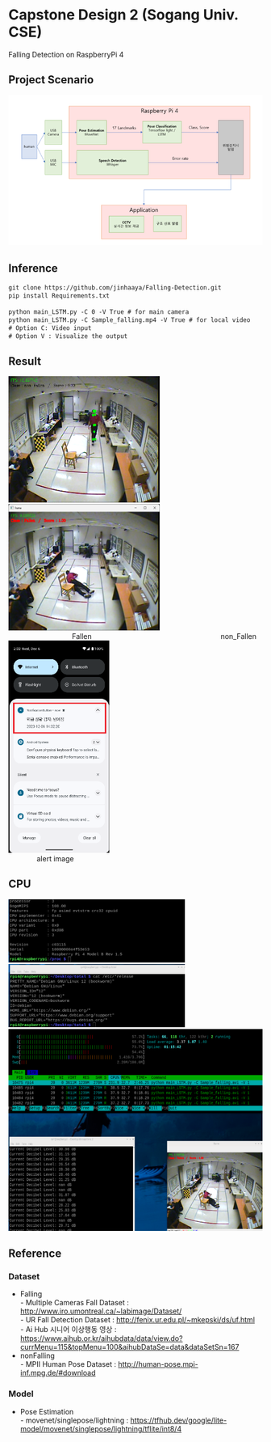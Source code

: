 <h1> Capstone Design 2 (Sogang Univ. CSE) </h1>

Falling Detection on RaspberryPi 4

## Project Scenario
![schema](readme/schema.png)


## Inference

```
git clone https://github.com/jinhaaya/Falling-Detection.git
pip install Requirements.txt

python main_LSTM.py -C 0 -V True # for main camera
python main_LSTM.py -C Sample_falling.mp4 -V True # for local video
# Option C: Video input
# Option V : Visualize the output
```


## Result
<img src="readme/non_fallen.png" width="300" height="250">
<img src="readme/fallen.png" width="300" height="250">
<br>
         Fallen                   non_Fallen
<br>
<img src="readme/alert.png" width="200" height="420">
<br>
    alert image

## CPU
<img src="readme/cpu1.png" width="350" height="125">
<img src="readme/cpu2.png" width="350" height="125">
<br>
<img src="readme/cpu3.png" width="600" height="400">


## Reference
### Dataset
- Falling
</br>- Multiple Cameras Fall Dataset : http://www.iro.umontreal.ca/~labimage/Dataset/
</br>- UR Fall Detection Dataset : http://fenix.ur.edu.pl/~mkepski/ds/uf.html
</br>- Ai Hub 시니어 이상행동 영상 : https://www.aihub.or.kr/aihubdata/data/view.do?currMenu=115&topMenu=100&aihubDataSe=data&dataSetSn=167
- nonFalling</br>- MPII Human Pose Dataset : http://human-pose.mpi-inf.mpg.de/#download
### Model
- Pose Estimation</br>- movenet/singlepose/lightning : https://tfhub.dev/google/lite-model/movenet/singlepose/lightning/tflite/int8/4
